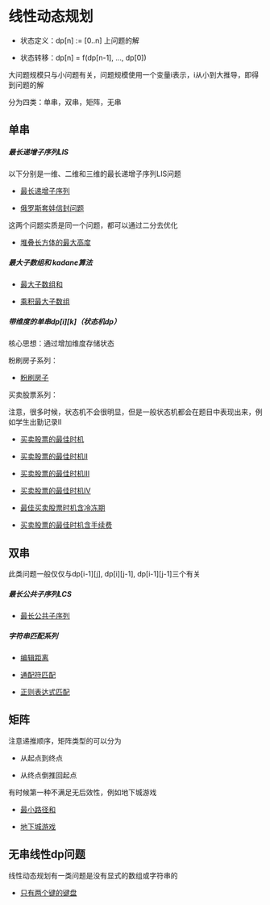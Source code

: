# 线性动态规划


+ 状态定义：dp[n] := [0..n] 上问题的解

+ 状态转移：dp[n] = f(dp[n-1], ..., dp[0])

大问题规模只与小问题有关，问题规模使用一个变量i表示，i从小到大推导，即得到问题的解

分为四类：单串，双串，矩阵，无串




## 单串


##### 最长递增子序列LIS

以下分别是一维、二维和三维的最长递增子序列LIS问题

+ [最长递增子序列](./code/最长递增子序列.cpp)

+ [俄罗斯套娃信封问题](./code/俄罗斯套娃信封问题.cpp)

这两个问题实质是同一个问题，都可以通过二分去优化

+ [堆叠长方体的最大高度](./code/堆叠长方体的最大高度.cpp)


##### 最大子数组和 kadane算法

+ [最大子数组和](./code/最大子数组和.java)

+ [乘积最大子数组](./code/乘积最大子数组.cpp)


##### 带维度的单串dp[i][k]（状态机dp）

核心思想：通过增加维度存储状态

粉刷房子系列：

+ [粉刷房子](./code/粉刷房子.cpp)

买卖股票系列：

注意，很多时候，状态机不会很明显，但是一般状态机都会在题目中表现出来，例如学生出勤记录II

+ [买卖股票的最佳时机](./code/买卖股票的最佳时机.java)

+ [买卖股票的最佳时机II](./code/买卖股票的最佳时机II.java)

+ [买卖股票的最佳时机III](./code/买卖股票的最佳时机III.java)

+ [买卖股票的最佳时机IV](./code/买卖股票的最佳时机IV.java)

+ [最佳买卖股票时机含冷冻期](./code/最佳买卖股票时机含冷冻期.java)

+ [买卖股票的最佳时机含手续费](./code/买卖股票的最佳时机含手续费.java)




## 双串

此类问题一般仅仅与dp[i-1][j], dp[i][j-1], dp[i-1][j-1]三个有关

##### 最长公共子序列LCS

+ [最长公共子序列](./code/最长公共子序列.java)

##### 字符串匹配系列

+ [编辑距离](./code/编辑距离.cpp)

+ [通配符匹配](./code/通配符匹配.cpp)

+ [正则表达式匹配](./code/正则表达式匹配.cpp)




## 矩阵

注意递推顺序，矩阵类型的可以分为

+ 从起点到终点

+ 从终点倒推回起点

有时候第一种不满足无后效性，例如地下城游戏

+ [最小路径和](./code/最小路径和.cpp)

+ [地下城游戏](./code/地下城游戏.cpp)




## 无串线性dp问题

线性动态规划有一类问题是没有显式的数组或字符串的

+ [只有两个键的键盘](./code/只有两个键的键盘.cpp)







